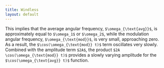```yaml
---
title: Windless 
layout: default
---
```


<script type="text/javascript" async
src="https://cdn.jsdelivr.net/npm/mathjax@3/es5/tex-mml-chtml.js">
</script>


This implies that the average angular frequency, `$\omega_{\text{avg}}$`, is approximately equal to `$\omega_1$` or `$\omega_2$`, while the modulation angular frequency, `$\omega_{\text{mod}}$`, is very small, approaching zero. As a result, the `$\cos(\omega_{\text{mod}} t)$` term oscillates very slowly. Combined with the amplitude term `$2A$`, the product `$2A \cos(\omega_{\text{mod}} t)$` provides a slowly varying amplitude for the `$\cos(\omega_{\text{avg}} t)$` function.
